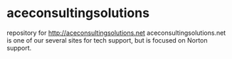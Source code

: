 # aceconsultingsolutions
repository for http://aceconsultingsolutions.net
aceconsultingsolutions.net is one of our several sites for tech support, but is focused on Norton support.

